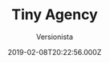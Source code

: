---
title: Tiny Agency
github: https://github.com/foxandgeese/tiny-agency
demo: https://foxandgeese.github.io/tiny-agency/
author: Versionista
ssg:
  - Gatsby
cms:
  - Markdown
date: 2019-02-08T20:22:56.000Z
description: >-
  Simple Gatsby.js starter that uses material design and that's perfect for tiny
  agencies.
draft: false
publish_date: '2019-02-08T20:22:56Z'
update_date: '2022-04-01T05:50:17Z'
github_star: 20
github_fork: 7
---